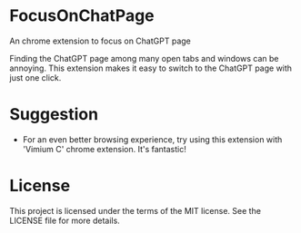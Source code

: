 # FocusOnChatPage
An chrome extension to focus on ChatGPT page

Finding the ChatGPT page among many open tabs and windows can be annoying. This extension makes it easy to switch to the ChatGPT page with just one click.


# Suggestion
- For an even better browsing experience, try using this extension with 'Vimium C' chrome extension. It's fantastic!

# License
This project is licensed under the terms of the MIT license. See the LICENSE file for more details.

